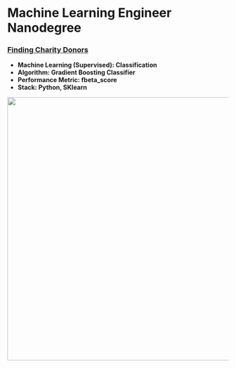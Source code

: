 # Machine Learning Engineer Nanodegree

### [Finding Charity Donors](https://github.com/jquickgh/finding-charity-donors/blob/master/finding_donors.ipynb)
 - **Machine Learning (Supervised): Classification**
 - **Algorithm: Gradient Boosting Classifier**
 - **Performance Metric: fbeta_score**
 - **Stack: Python, SKlearn**
<img src="./finding-charity-donors/charity.jpg" width="600">

